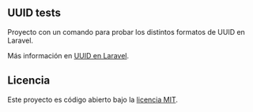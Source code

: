## UUID tests

Proyecto con un comando para probar los distintos formatos de UUID en Laravel.

Más información en [UUID en Laravel](https://www.jesusamieiro.com/uuid-en-laravel/).

## Licencia

Este proyecto es código abierto bajo la [licencia MIT](https://opensource.org/licenses/MIT).
